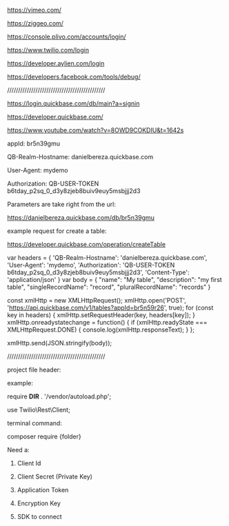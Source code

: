 https://vimeo.com/

https://ziggeo.com/

https://console.plivo.com/accounts/login/

https://www.twilio.com/login

https://developer.aylien.com/login

https://developers.facebook.com/tools/debug/

/////////////////////////////////////////////

https://login.quickbase.com/db/main?a=signin

https://developer.quickbase.com/

https://www.youtube.com/watch?v=8OWD9COKDIU&t=1642s

appId: br5n39gmu

QB-Realm-Hostname: danielbereza.quickbase.com

User-Agent: mydemo

Authorization: QB-USER-TOKEN b6tday_p2sq_0_d3y8zjeb8buiv9euy5msbjjj2d3 

Parameters are take right from the url:

https://danielbereza.quickbase.com/db/br5n39gmu

example request for create a table:

https://developer.quickbase.com/operation/createTable

var headers = {
  	'QB-Realm-Hostname': 'danielbereza.quickbase.com',
	'User-Agent': 'mydemo',
	'Authorization': 'QB-USER-TOKEN b6tday_p2sq_0_d3y8zjeb8buiv9euy5msbjjj2d3',
    'Content-Type': 'application/json'
}
var body = {
  "name": "My table",
  "description": "my first table",
  "singleRecordName": "record",
  "pluralRecordName": "records"
}

const xmlHttp = new XMLHttpRequest();
xmlHttp.open('POST', 'https://api.quickbase.com/v1/tables?appId=br5n59r26', true);
for (const key in headers) {
  xmlHttp.setRequestHeader(key, headers[key]);
}
xmlHttp.onreadystatechange = function() {
  if (xmlHttp.readyState === XMLHttpRequest.DONE) {
    console.log(xmlHttp.responseText);
  }
};

xmlHttp.send(JSON.stringify(body));



 
/////////////////////////////////////////////

project file header:

example:

require __DIR__ . '/vendor/autoload.php';

use Twilio\Rest\Client;

terminal command:  

composer require {folder}

Need a: 

1. Client Id

2. Client Secret (Private Key)

3. Application Token

4. Encryption Key

5. SDK to connect
